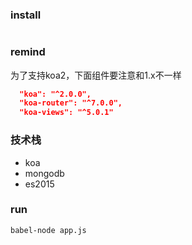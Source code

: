 ### install
```bash
```

### remind

为了支持koa2，下面组件要注意和1.x不一样
```json
  "koa": "^2.0.0",
  "koa-router": "^7.0.0",
  "koa-views": "^5.0.1"
```

### 技术栈
* koa
* mongodb
* es2015

### run

```bash
babel-node app.js
```
